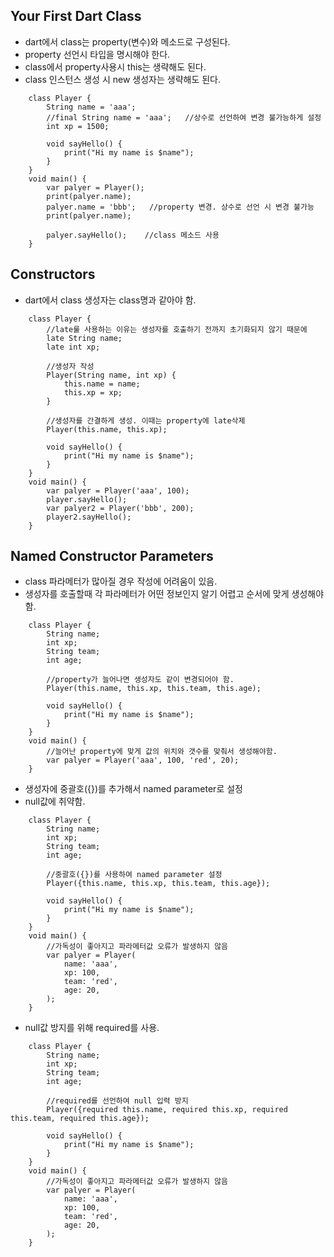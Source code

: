 
## Your First Dart Class
- dart에서 class는 property(변수)와 메소드로 구성된다.
- property 선언시 타입을 명시해야 한다.
- class에서 property사용시 this는 생략해도 된다.
- class 인스턴스 생성 시 new 생성자는 생략해도 된다.

```
	class Player {
		String name = 'aaa';
		//final String name = 'aaa';   //상수로 선언하여 변경 불가능하게 설정
		int xp = 1500;
		
		void sayHello() {
			print("Hi my name is $name");
		}
	}
	void main() {
		var palyer = Player();
		print(palyer.name);
		palyer.name = 'bbb';   //property 변경. 상수로 선언 시 변경 불가능
		print(palyer.name);
		
		palyer.sayHello();    //class 메소드 사용
	}
```

## Constructors

- dart에서 class 생성자는 class명과 같아야 함.

```
	class Player {
		//late룰 사용하는 이유는 생성자를 호출하기 전까지 초기화되지 않기 때문에
		late String name;
		late int xp;
		
		//생성자 작성
		Player(String name, int xp) {
			this.name = name;
			this.xp = xp;
		}
		
		//생성자를 간결하게 생성. 이때는 property에 late삭제
		Player(this.name, this.xp);
		
		void sayHello() {
			print("Hi my name is $name");
		}
	}
	void main() {
		var palyer = Player('aaa', 100);
		player.sayHello();
		var palyer2 = Player('bbb', 200);
		player2.sayHello();
	}

```

## Named Constructor Parameters

- class 파라메터가 많아질 경우 작성에 어려움이 있음.
- 생성자를 호출할때 각 파라메터가 어떤 정보인지 알기 어렵고 순서에 맞게 생성해야 함.

```
	class Player {
		String name;
		int xp;
		String team;
		int age;
		
		//property가 늘어나면 생성자도 같이 변경되어야 함.
		Player(this.name, this.xp, this.team, this.age);
		
		void sayHello() {
			print("Hi my name is $name");
		}
	}
	void main() {
		//늘어난 property에 맞게 값의 위치와 갯수를 맞춰서 생성해야함.
		var palyer = Player('aaa', 100, 'red', 20);
	}
```
- 생성자에 중괄호({})를 추가해서 named parameter로 설정
- null값에 취약함.
```
	class Player {
		String name;
		int xp;
		String team;
		int age;
		
		//중괄호({})를 사용하여 named parameter 설정
		Player({this.name, this.xp, this.team, this.age});
		
		void sayHello() {
			print("Hi my name is $name");
		}
	}
	void main() {
		//가독성이 좋아지고 파라메터값 오류가 발생하지 않음
		var palyer = Player(
			name: 'aaa',
			xp: 100,
			team: 'red',
			age: 20,
		);
	}
```

- null값 방지를 위해 required를 사용.

```
	class Player {
		String name;
		int xp;
		String team;
		int age;
		
		//required를 선언하여 null 입력 방지
		Player({required this.name, required this.xp, required this.team, required this.age});
		
		void sayHello() {
			print("Hi my name is $name");
		}
	}
	void main() {
		//가독성이 좋아지고 파라메터값 오류가 발생하지 않음
		var palyer = Player(
			name: 'aaa',
			xp: 100,
			team: 'red',
			age: 20,
		);
	}
```
